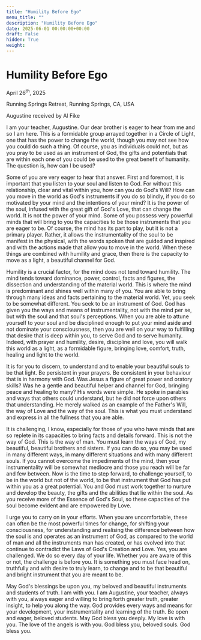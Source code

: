 ```yaml
---
title: "Humility Before Ego"
menu_title: ""
description: "Humility Before Ego"
date: 2025-06-01 00:00:00+00:00
draft: False
hidden: True
weight:
---
```

# Humility Before Ego

April 26<sup>th</sup>, 2025

Running Springs Retreat, Running Springs, CA, USA

Augustine received by Al Fike

I am your teacher, Augustine. Our dear brother is eager to hear from me and so I am here. This is a formidable group arrayed together in a Circle of Light, one that has the power to change the world, though you may not see how you could do such a thing. Of course, you as individuals could not, but as you pray to be used as an instrument of God, the gifts and potentials that are within each one of you could be used to the great benefit of humanity. The question is, how can I be used?

Some of you are very eager to hear that answer. First and foremost, it is important that you listen to your soul and listen to God. For without this relationship, clear and vital within you, how can you do God's Will? How can you move in the world as God's instruments if you do so blindly, if you do so motivated by your mind and the intentions of your mind? It is the power of the soul, infused with the great gift of God's Love, that can change the world. It is not the power of your mind. Some of you possess very powerful minds that will bring to you the capacities to be those instruments that you are eager to be. Of course, the mind has its part to play, but it is not a primary player. Rather, it allows the instrumentality of the soul to be manifest in the physical, with the words spoken that are guided and inspired and with the actions made that allow you to move in the world. When these things are combined with humility and grace, then there is the capacity to move as a light, a beautiful channel for God.

Humility is a crucial factor, for the mind does not tend toward humility. The mind tends toward dominance, power, control, facts and figures, the dissection and understanding of the material world. This is where the mind is predominant and shines well within many of you. You are able to bring through many ideas and facts pertaining to the material world. Yet, you seek to be somewhat different. You seek to be an instrument of God. God has given you the ways and means of instrumentality, not with the mind per se, but with the soul and that soul's perceptions. When you are able to attune yourself to your soul and be disciplined enough to put your mind aside and not dominate your consciousness, then you are well on your way to fulfilling that desire that is deep within you, to serve God and to serve humanity. Indeed, with prayer and humility, desire, discipline and love, you will walk this world as a light, as a formidable figure, bringing love, comfort, truth, healing and light to the world.

It is for you to discern, to understand and to enable your beautiful souls to be that light. Be persistent in your prayers. Be consistent in your behaviour that is in harmony with God. Was Jesus a figure of great power and oratory skills? Was he a gentle and beautiful helper and channel for God, bringing peace and healing to many? His words were simple. He spoke in parables and ways that others could understand, but he did not force upon others that understanding. He merely walked as an example of the Father's Will, the way of Love and the way of the soul. This is what you must understand and express in all the fullness that you are able.

It is challenging, I know, especially for those of you who have minds that are so replete in its capacities to bring facts and details forward. This is not the way of God. This is the way of man. You must learn the ways of God, my beautiful, beautiful brothers and sisters. If you can do so, you may be used in many different ways, in many different situations and with many different souls. If you cannot overcome the impediments of the mind, then your instrumentality will be somewhat mediocre and those you reach will be far and few between. Now is the time to step forward, to challenge yourself, to be in the world but not of the world, to be that instrument that God has put within you as a great potential. You and God must work together to nurture and develop the beauty, the gifts and the abilities that lie within the soul. As you receive more of the Essence of God's Soul, so these capacities of the soul become evident and are empowered by Love.

I urge you to carry on in your efforts. When you are uncomfortable, these can often be the most powerful times for change, for shifting your consciousness, for understanding and realising the difference between how the soul is and operates as an instrument of God, as compared to the world of man and all the instruments man has created, or has evolved into that continue to contradict the Laws of God's Creation and Love. Yes, you are challenged. We do so every day of your life. Whether you are aware of this or not, the challenge is before you. It is something you must face head on, truthfully and with desire to truly learn, to change and to be that beautiful and bright instrument that you are meant to be.

May God's blessings be upon you, my beloved and beautiful instruments and students of truth. I am with you. I am Augustine, your teacher, always with you, always eager and willing to bring forth greater truth, greater insight, to help you along the way. God provides every ways and means for your development, your instrumentality and learning of the truth. Be open and eager, beloved students. May God bless you deeply. My love is with you. The love of the angels is with you. God bless you, beloved souls. God bless you.
